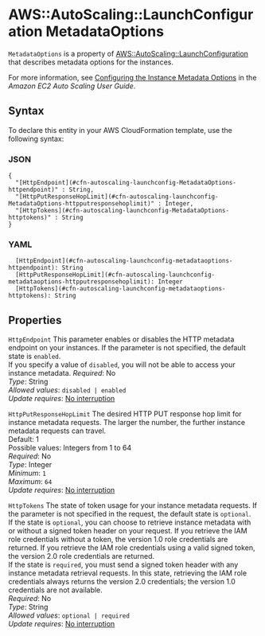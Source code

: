 # AWS::AutoScaling::LaunchConfiguration MetadataOptions<a name="aws-properties-autoscaling-launchconfig-metadataoptions"></a>

 `MetadataOptions` is a property of [AWS::AutoScaling::LaunchConfiguration](https://docs.aws.amazon.com/AWSCloudFormation/latest/UserGuide/aws-properties-as-launchconfig.html) that describes metadata options for the instances\.

For more information, see [Configuring the Instance Metadata Options](https://docs.aws.amazon.com/autoscaling/ec2/userguide/create-launch-config.html#launch-configurations-imds) in the *Amazon EC2 Auto Scaling User Guide*\.

## Syntax<a name="aws-properties-autoscaling-launchconfig-metadataoptions-syntax"></a>

To declare this entity in your AWS CloudFormation template, use the following syntax:

### JSON<a name="aws-properties-autoscaling-launchconfig-metadataoptions-syntax.json"></a>

```
{
  "[HttpEndpoint](#cfn-autoscaling-launchconfig-MetadataOptions-httpendpoint)" : String,
  "[HttpPutResponseHopLimit](#cfn-autoscaling-launchconfig-MetadataOptions-httpputresponsehoplimit)" : Integer,
  "[HttpTokens](#cfn-autoscaling-launchconfig-MetadataOptions-httptokens)" : String
}
```

### YAML<a name="aws-properties-autoscaling-launchconfig-metadataoptions-syntax.yaml"></a>

```
  [HttpEndpoint](#cfn-autoscaling-launchconfig-metadataoptions-httpendpoint): String
  [HttpPutResponseHopLimit](#cfn-autoscaling-launchconfig-metadataoptions-httpputresponsehoplimit): Integer
  [HttpTokens](#cfn-autoscaling-launchconfig-metadataoptions-httptokens): String
```

## Properties<a name="aws-properties-autoscaling-launchconfig-metadataoptions-properties"></a>

`HttpEndpoint`  <a name="cfn-autoscaling-launchconfig-metadataoptions-httpendpoint"></a>
This parameter enables or disables the HTTP metadata endpoint on your instances\. If the parameter is not specified, the default state is `enabled`\.  
If you specify a value of `disabled`, you will not be able to access your instance metadata\. 
*Required*: No  
*Type*: String  
*Allowed values*: `disabled | enabled`  
*Update requires*: [No interruption](https://docs.aws.amazon.com/AWSCloudFormation/latest/UserGuide/using-cfn-updating-stacks-update-behaviors.html#update-no-interrupt)

`HttpPutResponseHopLimit`  <a name="cfn-autoscaling-launchconfig-metadataoptions-httpputresponsehoplimit"></a>
The desired HTTP PUT response hop limit for instance metadata requests\. The larger the number, the further instance metadata requests can travel\.  
Default: 1  
Possible values: Integers from 1 to 64  
*Required*: No  
*Type*: Integer  
*Minimum*: `1`  
*Maximum*: `64`  
*Update requires*: [No interruption](https://docs.aws.amazon.com/AWSCloudFormation/latest/UserGuide/using-cfn-updating-stacks-update-behaviors.html#update-no-interrupt)

`HttpTokens`  <a name="cfn-autoscaling-launchconfig-metadataoptions-httptokens"></a>
The state of token usage for your instance metadata requests\. If the parameter is not specified in the request, the default state is `optional`\.  
If the state is `optional`, you can choose to retrieve instance metadata with or without a signed token header on your request\. If you retrieve the IAM role credentials without a token, the version 1\.0 role credentials are returned\. If you retrieve the IAM role credentials using a valid signed token, the version 2\.0 role credentials are returned\.  
If the state is `required`, you must send a signed token header with any instance metadata retrieval requests\. In this state, retrieving the IAM role credentials always returns the version 2\.0 credentials; the version 1\.0 credentials are not available\.  
*Required*: No  
*Type*: String  
*Allowed values*: `optional | required`  
*Update requires*: [No interruption](https://docs.aws.amazon.com/AWSCloudFormation/latest/UserGuide/using-cfn-updating-stacks-update-behaviors.html#update-no-interrupt)
